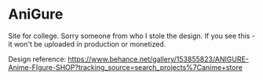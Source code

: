 # AniGure
Site for college.
Sorry someone from who I stole the design. If you see this - it won't be uploaded in production or monetized.

Design reference: https://www.behance.net/gallery/153855823/ANIGURE-Anime-FIgure-SHOP?tracking_source=search_projects%7Canime+store
